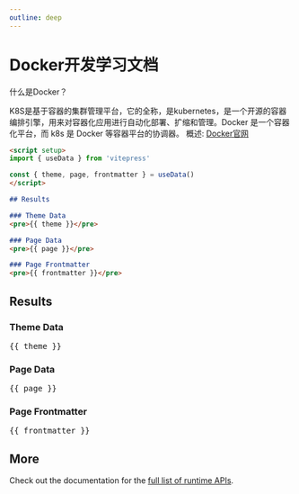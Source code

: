 ```yaml
---
outline: deep
---
```


# Docker开发学习文档

什么是Docker？

K8S是基于容器的集群管理平台，它的全称，是kubernetes，是一个开源的容器编排引擎，用来对容器化应用进行自动化部署、扩缩和管理。Docker 是一个容器化平台，而 k8s 是 Docker 等容器平台的协调器。
概述:
[Docker官网](https://kubernetes.io/docs/home/)
```md
<script setup>
import { useData } from 'vitepress'

const { theme, page, frontmatter } = useData()
</script>

## Results

### Theme Data
<pre>{{ theme }}</pre>

### Page Data
<pre>{{ page }}</pre>

### Page Frontmatter
<pre>{{ frontmatter }}</pre>
```

<script setup>
import { useData } from 'vitepress'

const { site, theme, page, frontmatter } = useData()
</script>

## Results

### Theme Data
<pre>{{ theme }}</pre>

### Page Data
<pre>{{ page }}</pre>

### Page Frontmatter
<pre>{{ frontmatter }}</pre>

## More

Check out the documentation for the [full list of runtime APIs](https://vitepress.dev/reference/runtime-api#usedata).
